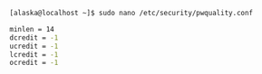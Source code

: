```bash
[alaska@localhost ~]$ sudo nano /etc/security/pwquality.conf
```

```bash
minlen = 14
dcredit = -1
ucredit = -1
lcredit = -1
ocredit = -1
```
